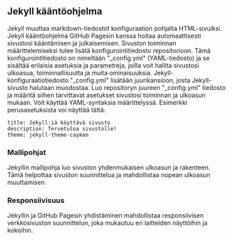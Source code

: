 ## Jekyll kääntöohjelma
Jekyll muuttaa markdown-tiedostot konfiguraation pohjalta HTML-sivuiksi. Jekyll kääntöohjelma GitHub Pagesin kanssa hoitaa automaattisesti sivustosi kääntämisen ja julkaisemisen. Sivuston toiminnan määrittelemiseksi tulee lisätä konfigurointitiedosto repositorioon. Tämä konfigurointitiedosto on nimeltään "_config.yml" (YAML-tiedosto) ja se sisältää erilaisia asetuksia ja parametreja, joilla voit hallita sivustosi ulkoasua, toiminnallisuutta ja muita ominaisuuksia. Jekyll-konfiguraatiotiedosto "_config.yml" lisätään juurikansioon, josta Jekyll-sivusto halutaan muodostaa. Luo repositoryn juureen "_config.yml" tiedosto ja määritä siihen tarvittavat asetukset sivustosi toiminnan ja ulkoasun mukaan. Voit käyttää YAML-syntaksia määrittelyssä. Esimerkki perusasetuksista voi näyttää tältä:
~~~
title: Jekyll:iä käyttävä sivusto
description: Tervetuloa sivustolle!
theme: jekyll-theme-cayman
~~~

### Mallipohjat
Jekyllin mallipohja luo sivuston yhdenmukaisen ulkoasun ja rakenteen. Tämä helpottaa sivuston suunnittelua ja mahdollistaa nopean ulkoasun muuttamisen.

### Responsiivisuus
Jekyllin ja GitHub Pagesin yhdistäminen mahdollistaa responsiivisen verkkosivuston suunnittelun, joka mukautuu eri laitteiden näyttöihin ja kokoihin.
